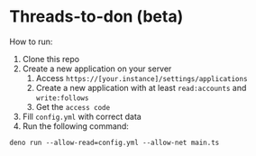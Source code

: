 # Threads-to-don (beta)

How to run:

1. Clone this repo
1. Create a new application on your server
    1. Access `https://[your.instance]/settings/applications`
    2. Create a new application with at least `read:accounts` and `write:follows`
    3. Get the `access code`
2. Fill `config.yml` with correct data
2. Run the following command:

```shell
deno run --allow-read=config.yml --allow-net main.ts
```